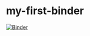 # my-first-binder
[![Binder](https://mybinder.org/badge_logo.svg)](https://mybinder.org/v2/gh/Wsqszbsxj/my-first-binder.git/main)
